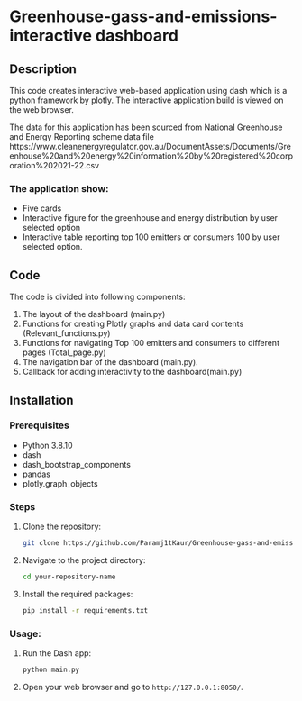 # Greenhouse-gass-and-emissions-interactive dashboard

## Description
<p>This code creates interactive web-based application using dash which is a python framework by plotly. The interactive application build is viewed on the web browser. </p>
<p>The data for this application has been sourced from National Greenhouse and Energy Reporting scheme data file https://www.cleanenergyregulator.gov.au/DocumentAssets/Documents/Greenhouse%20and%20energy%20information%20by%20registered%20corporation%202021-22.csv <br></p>

### The application show:
- Five cards
- Interactive figure for the greenhouse and energy distribution by user selected option 
- Interactive table reporting top 100 emitters or consumers 100 by user selected option. 


## Code
The code is divided into following components:
1.	The layout of the dashboard (main.py) 
2.	Functions for creating Plotly graphs and data card contents (Relevant_functions.py)
3.	 Functions for navigating Top 100 emitters and consumers to different pages (Total_page.py)
4.	The navigation bar of the dashboard (main.py).
5.	Callback for adding interactivity to the dashboard(main.py)

## Installation
### Prerequisites
- Python 3.8.10
- dash
- dash_bootstrap_components
- pandas
- plotly.graph_objects  

### Steps
1. Clone the repository:
    ```bash
    git clone https://github.com/Paramj1tKaur/Greenhouse-gass-and-emissions-dashboard.git
    ```
2. Navigate to the project directory:
    ```bash
    cd your-repository-name
    ```
3. Install the required packages:
    ```bash
    pip install -r requirements.txt
    ```
### Usage:	
1. Run the Dash app:
    ```bash
    python main.py
    ```
2. Open your web browser and go to `http://127.0.0.1:8050/`.

